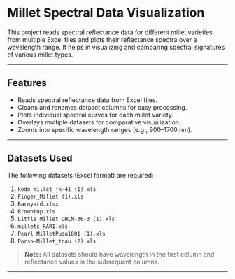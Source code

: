 # Millet Spectral Data Visualization

This project reads spectral reflectance data for different millet varieties from multiple Excel files and plots their reflectance spectra over a wavelength range. It helps in visualizing and comparing spectral signatures of various millet types.

---

## Features
- Reads spectral reflectance data from Excel files.
- Cleans and renames dataset columns for easy processing.
- Plots individual spectral curves for each millet variety.
- Overlays multiple datasets for comparative visualization.
- Zooms into specific wavelength ranges (e.g., 900–1700 nm).

---

## Datasets Used
The following datasets (Excel format) are required:
1. `kodo_millet_jk-41 (1).xls`
2. `Finger_Millet (1).xls`
3. `Barnyard.xlsx`
4. `Browntop.xls`
5. `Little Millet DHLM-36-3 (1).xls`
6. `millets_RARI.xls`
7. `Pearl MilletPusa1801 (1).xls`
8. `Porso-Millet_tnau (2).xls`

> **Note:** All datasets should have wavelength in the first column and reflectance values in the subsequent columns.

---
